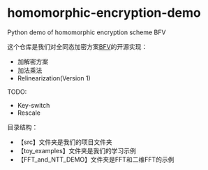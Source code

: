 # homomorphic-encryption-demo
 Python demo of homomorphic encryption scheme BFV

这个仓库是我们对全同态加密方案[BFV](https://eprint.iacr.org/2012/144.pdf)的开源实现：
* 加解密方案
* 加法乘法
* Relinearization(Version 1)

TODO:
* Key-switch
* Rescale

目录结构：
* 【src】文件夹是我们的项目文件夹
* 【toy_examples】文件夹是我们的学习示例
* 【FFT_and_NTT_DEMO】文件夹是FFT和二维FFT的示例